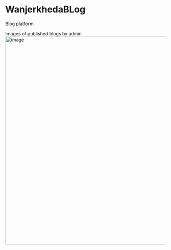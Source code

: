 # WanjerkhedaBLog
Blog platform

Images of published blogs by admin
<img width="1901" height="649" alt="image" src="https://github.com/user-attachments/assets/ef9d8f2a-9c63-40f2-ac23-da9f45076d3e" />
